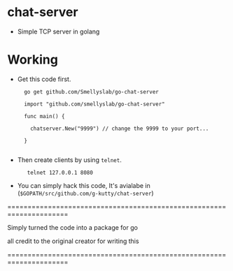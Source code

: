 # chat-server

- Simple TCP server in golang

# Working

- Get this code first.

  ```golang
    go get github.com/Smellyslab/go-chat-server
  ```
  
  ```golang
    import "github.com/smellyslab/go-chat-server"
    
    func main() {
     
      chatserver.New("9999") // change the 9999 to your port...
    
    }
  
  
- Then create clients by using `telnet`.

  ```golang
     telnet 127.0.0.1 8080
  ```
- You can simply hack this code, It's avialabe in (`$GOPATH/src/github.com/g-kutty/chat-server`)  


=====================================================================

Simply turned the code into a package for go

all credit to the original creator for writing this

=====================================================================
